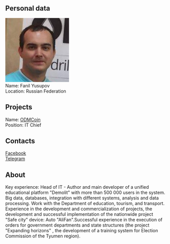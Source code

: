 ## Personal data
![fanil yusupov photo](photo/fanil_yusupov.jpg)  
Name:   Fanil Yusupov  
Location: Russian Federation  
## Projects 
Name: [ODMCoin](../projects/odmcoin.md)  
Position: IT Chief   
## Contacts      
[Facebook](https://www.facebook.com/demolit.fanil)  
[Telegram](https://t.me/fanilu)
## About
Key experience: Head of IT - Author and main developer of a unified educational platform "Demolit" with more than 500 000 users in the system. Big data, databases, integration with different systems, analysis and data processing. Work with the Department of education, tourism, and transport. Experience in the development and commercialization of projects, the development and successful implementation of the nationwide project "Safe city" device: Auto "AliFan".Successful experience in the execution of orders for government departments and state structures (the project "Expanding horizons" , the development of a training system for Election Commission of the Tyumen region).
